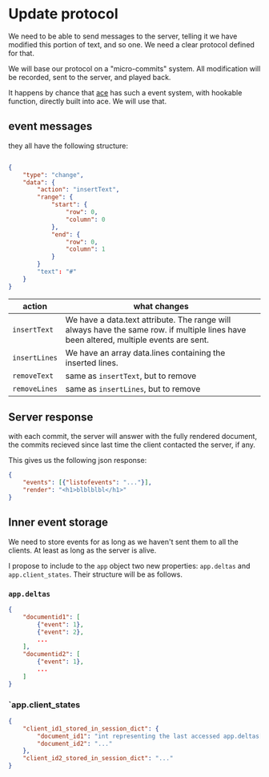 # Update protocol

We need to be able to send messages to the server, telling it we have modified this portion of text, and so one. We need a clear protocol defined for that.

We will base our protocol on a "micro-commits" system. All modification will be recorded, sent to the server, and played back.

It happens by chance that [ace](http://ace.c9.io) has such a event system, with hookable function, directly built into ace. We will use that.

## event messages

they all have the following structure:

```json

{
    "type": "change",
    "data": {
        "action": "insertText",
        "range": {
            "start": {
                "row": 0,
                "column": 0
            },
            "end": {
                "row": 0,
                "column": 1
            }
        }
        "text": "#"
    }
}
```

action | what changes
--- | ---
`insertText` | We have a data.text attribute. The range will always have the same row. if multiple lines have been altered, multiple events are sent.
`insertLines` | We have an array data.lines containing the inserted lines. 
`removeText` | same as `insertText`, but to remove
`removeLines` | same as `insertLines`, but to remove

## Server response

with each commit, the server will answer with the fully rendered document, the commits recieved since last time the client contacted the server, if any.

This gives us the following json response:

```json
{
    "events": [{"listofevents": "..."}],
    "render": "<h1>blblblbl</h1>"
}
```

## Inner event storage

We need to store events for as long as we haven't sent them to all the clients. At least as long as the server is alive.

I propose to include to the `app` object two new properties: `app.deltas` and `app.client_states`. Their structure will be as follows.

### `app.deltas`

```json
{
    "documentid1": [
        {"event": 1},
        {"event": 2},
        ...
    ],
    "documentid2": [
        {"event": 1},
        ...
    ]
}
```

### `app.client_states

```json
{
    "client_id1_stored_in_session_dict": {
        "document_id1": "int representing the last accessed app.deltas['document_id']",
        "document_id2": "..."
    },
    "client_id2_stored_in_session_dict": "..."
}
```
